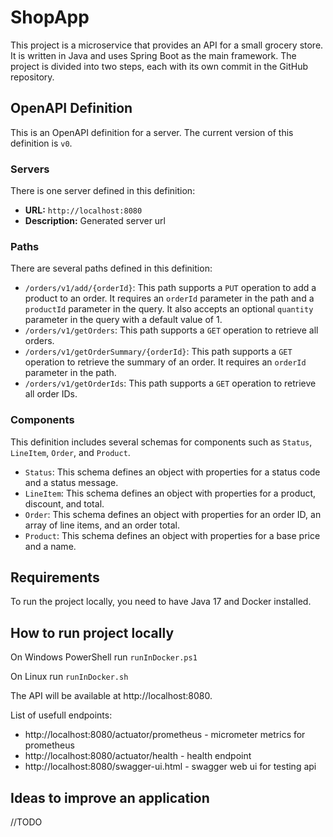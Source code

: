 # ShopApp
This project is a microservice that provides an API for a small grocery store. It is written in Java and uses Spring Boot as the main framework. The project is divided into two steps, each with its own commit in the GitHub repository.

## OpenAPI Definition

This is an OpenAPI definition for a server. The current version of this definition is `v0`.

### Servers

There is one server defined in this definition:
- **URL:** `http://localhost:8080`
- **Description:** Generated server url

### Paths

There are several paths defined in this definition:
- `/orders/v1/add/{orderId}`: This path supports a `PUT` operation to add a product to an order. It requires an `orderId` parameter in the path and a `productId` parameter in the query. It also accepts an optional `quantity` parameter in the query with a default value of 1.
- `/orders/v1/getOrders`: This path supports a `GET` operation to retrieve all orders.
- `/orders/v1/getOrderSummary/{orderId}`: This path supports a `GET` operation to retrieve the summary of an order. It requires an `orderId` parameter in the path.
- `/orders/v1/getOrderIds`: This path supports a `GET` operation to retrieve all order IDs.

### Components

This definition includes several schemas for components such as `Status`, `LineItem`, `Order`, and `Product`.

- `Status`: This schema defines an object with properties for a status code and a status message.
- `LineItem`: This schema defines an object with properties for a product, discount, and total.
- `Order`: This schema defines an object with properties for an order ID, an array of line items, and an order total.
- `Product`: This schema defines an object with properties for a base price and a name.

## Requirements

To run the project locally, you need to have Java 17 and Docker installed.

## How to run project locally

On Windows PowerShell run `runInDocker.ps1`

On Linux run `runInDocker.sh`

The API will be available at http://localhost:8080.

List of usefull endpoints:
* http://localhost:8080/actuator/prometheus - micrometer metrics for prometheus
* http://localhost:8080/actuator/health  - health endpoint
* http://localhost:8080/swagger-ui.html - swagger web ui for testing api

## Ideas to improve an application

//TODO